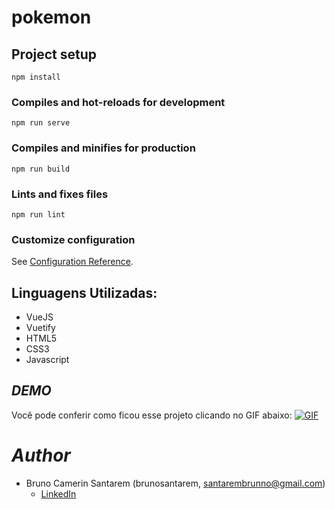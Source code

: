 # pokemon

## Project setup
```
npm install
```

### Compiles and hot-reloads for development
```
npm run serve
```

### Compiles and minifies for production
```
npm run build
```

### Lints and fixes files
```
npm run lint
```

### Customize configuration
See [Configuration Reference](https://cli.vuejs.org/config/).


## Linguagens Utilizadas:
* VueJS
* Vuetify
* HTML5
* CSS3
* Javascript

## *DEMO*
Você pode conferir como ficou esse projeto clicando no GIF abaixo:
[![GIF](https://github.com/Bruzaum/pokemon-copybase/blob/ace0e9efa949d70949b6d192ef1f8b4b79a78744/src/assets/Pokemon.gif)](https://pokemon-copybase.vercel.app/)

# *Author*

* Bruno Camerin Santarem (brunosantarem, santarembrunno@gmail.com)
  - [LinkedIn](https://www.linkedin.com/in/bruno-santarem-bbb2aa1ab/)
